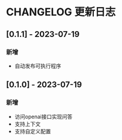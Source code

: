 # CHANGELOG 更新日志

## [0.1.1] - 2023-07-19

### 新增

- 自动发布可执行程序

## [0.1.0] - 2023-07-19

### 新增

- 访问openai接口实现问答
- 支持上下文
- 支持自定义配置
